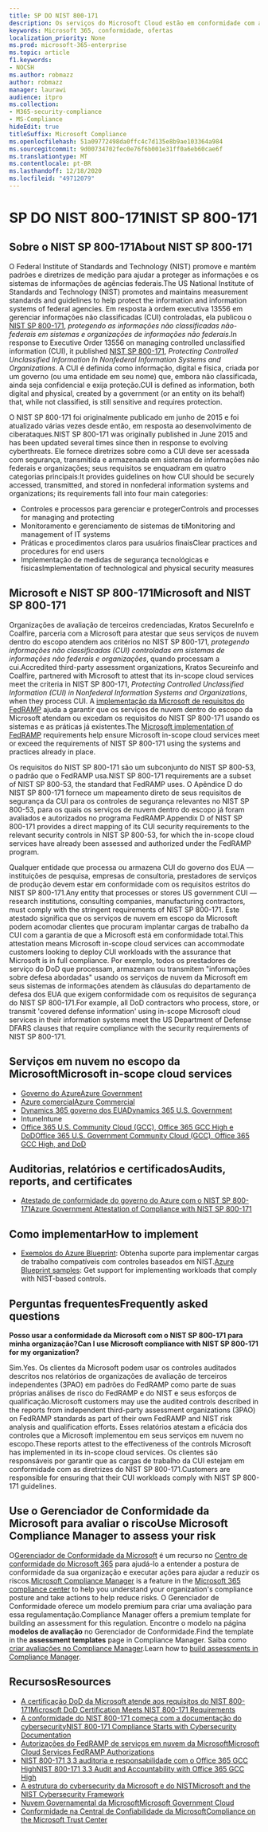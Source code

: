 ```yaml
---
title: SP DO NIST 800-171
description: Os serviços do Microsoft Cloud estão em conformidade com as diretrizes do NIST SP 800-171 para proteger informações não classificadas (CUI) controladas em sistemas de informações não federais.
keywords: Microsoft 365, conformidade, ofertas
localization_priority: None
ms.prod: microsoft-365-enterprise
ms.topic: article
f1.keywords:
- NOCSH
ms.author: robmazz
author: robmazz
manager: laurawi
audience: itpro
ms.collection:
- M365-security-compliance
- MS-Compliance
hideEdit: true
titleSuffix: Microsoft Compliance
ms.openlocfilehash: 51a09772498da0ffc4c7d135e8b9ae103364a984
ms.sourcegitcommit: 9d00734702fec0e76f6b001e31ff0a6eb60cae6f
ms.translationtype: MT
ms.contentlocale: pt-BR
ms.lasthandoff: 12/18/2020
ms.locfileid: "49712079"
---
```

# <a name="nist-sp-800-171"></a><span data-ttu-id="a8022-104">SP DO NIST 800-171</span><span class="sxs-lookup"><span data-stu-id="a8022-104">NIST SP 800-171</span></span>

## <a name="about-nist-sp-800-171"></a><span data-ttu-id="a8022-105">Sobre o NIST SP 800-171</span><span class="sxs-lookup"><span data-stu-id="a8022-105">About NIST SP 800-171</span></span>

<span data-ttu-id="a8022-106">O Federal Institute of Standards and Technology (NIST) promove e mantém padrões e diretrizes de medição para ajudar a proteger as informações e os sistemas de informações de agências federais.</span><span class="sxs-lookup"><span data-stu-id="a8022-106">The US National Institute of Standards and Technology (NIST) promotes and maintains measurement standards and guidelines to help protect the information and information systems of federal agencies.</span></span> <span data-ttu-id="a8022-107">Em resposta à ordem executiva 13556 em gerenciar informações não classificadas (CUI) controladas, ela publicou o [NIST SP 800-171](https://csrc.nist.gov/publications/detail/sp/800-171/rev-1/final), *protegendo as informações não classificadas não-federais em sistemas e organizações de informações não federais*.</span><span class="sxs-lookup"><span data-stu-id="a8022-107">In response to Executive Order 13556 on managing controlled unclassified information (CUI), it published [NIST SP 800-171](https://csrc.nist.gov/publications/detail/sp/800-171/rev-1/final), *Protecting Controlled Unclassified Information In Nonfederal Information Systems and Organizations*.</span></span> <span data-ttu-id="a8022-108">A CUI é definida como informação, digital e física, criada por um governo (ou uma entidade em seu nome) que, embora não classificada, ainda seja confidencial e exija proteção.</span><span class="sxs-lookup"><span data-stu-id="a8022-108">CUI is defined as information, both digital and physical, created by a government (or an entity on its behalf) that, while not classified, is still sensitive and requires protection.</span></span>

<span data-ttu-id="a8022-109">O NIST SP 800-171 foi originalmente publicado em junho de 2015 e foi atualizado várias vezes desde então, em resposta ao desenvolvimento de ciberataques.</span><span class="sxs-lookup"><span data-stu-id="a8022-109">NIST SP 800-171 was originally published in June 2015 and has been updated several times since then in response to evolving cyberthreats.</span></span> <span data-ttu-id="a8022-110">Ele fornece diretrizes sobre como a CUI deve ser acessada com segurança, transmitida e armazenada em sistemas de informações não federais e organizações; seus requisitos se enquadram em quatro categorias principais:</span><span class="sxs-lookup"><span data-stu-id="a8022-110">It provides guidelines on how CUI should be securely accessed, transmitted, and stored in nonfederal information systems and organizations; its requirements fall into four main categories:</span></span>

- <span data-ttu-id="a8022-111">Controles e processos para gerenciar e proteger</span><span class="sxs-lookup"><span data-stu-id="a8022-111">Controls and processes for managing and protecting</span></span>
- <span data-ttu-id="a8022-112">Monitoramento e gerenciamento de sistemas de ti</span><span class="sxs-lookup"><span data-stu-id="a8022-112">Monitoring and management of IT systems</span></span>
- <span data-ttu-id="a8022-113">Práticas e procedimentos claros para usuários finais</span><span class="sxs-lookup"><span data-stu-id="a8022-113">Clear practices and procedures for end users</span></span>
- <span data-ttu-id="a8022-114">Implementação de medidas de segurança tecnológicas e físicas</span><span class="sxs-lookup"><span data-stu-id="a8022-114">Implementation of technological and physical security measures</span></span>

## <a name="microsoft-and-nist-sp-800-171"></a><span data-ttu-id="a8022-115">Microsoft e NIST SP 800-171</span><span class="sxs-lookup"><span data-stu-id="a8022-115">Microsoft and NIST SP 800-171</span></span>

<span data-ttu-id="a8022-116">Organizações de avaliação de terceiros credenciadas, Kratos SecureInfo e Coalfire, parceria com a Microsoft para atestar que seus serviços de nuvem dentro do escopo atendem aos critérios no NIST SP 800-171, *protegendo informações não classificadas (CUI) controladas em sistemas de informações não federais e organizações*, quando processam a cui.</span><span class="sxs-lookup"><span data-stu-id="a8022-116">Accredited third-party assessment organizations, Kratos Secureinfo and Coalfire, partnered with Microsoft to attest that its in-scope cloud services meet the criteria in NIST SP 800-171, *Protecting Controlled Unclassified Information (CUI) in Nonfederal Information Systems and Organizations*, when they process CUI.</span></span> <span data-ttu-id="a8022-117">A [implementação da Microsoft de requisitos do FedRAMP](offering-fedramp.md) ajuda a garantir que os serviços de nuvem dentro do escopo da Microsoft atendam ou excedam os requisitos do NIST SP 800-171 usando os sistemas e as práticas já existentes.</span><span class="sxs-lookup"><span data-stu-id="a8022-117">The [Microsoft implementation of FedRAMP](offering-fedramp.md) requirements help ensure Microsoft in-scope cloud services meet or exceed the requirements of NIST SP 800-171 using the systems and practices already in place.</span></span>

<span data-ttu-id="a8022-118">Os requisitos do NIST SP 800-171 são um subconjunto do NIST SP 800-53, o padrão que o FedRAMP usa.</span><span class="sxs-lookup"><span data-stu-id="a8022-118">NIST SP 800-171 requirements are a subset of NIST SP 800-53, the standard that FedRAMP uses.</span></span> <span data-ttu-id="a8022-119">O Apêndice D do NIST SP 800-171 fornece um mapeamento direto de seus requisitos de segurança da CUI para os controles de segurança relevantes no NIST SP 800-53, para os quais os serviços de nuvem dentro do escopo já foram avaliados e autorizados no programa FedRAMP.</span><span class="sxs-lookup"><span data-stu-id="a8022-119">Appendix D of NIST SP 800-171 provides a direct mapping of its CUI security requirements to the relevant security controls in NIST SP 800-53, for which the in-scope cloud services have already been assessed and authorized under the FedRAMP program.</span></span>

<span data-ttu-id="a8022-120">Qualquer entidade que processa ou armazena CUI do governo dos EUA — instituições de pesquisa, empresas de consultoria, prestadores de serviços de produção devem estar em conformidade com os requisitos estritos do NIST SP 800-171.</span><span class="sxs-lookup"><span data-stu-id="a8022-120">Any entity that processes or stores US government CUI — research institutions, consulting companies, manufacturing contractors, must comply with the stringent requirements of NIST SP 800-171.</span></span> <span data-ttu-id="a8022-121">Este atestado significa que os serviços de nuvem em escopo da Microsoft podem acomodar clientes que procuram implantar cargas de trabalho da CUI com a garantia de que a Microsoft está em conformidade total.</span><span class="sxs-lookup"><span data-stu-id="a8022-121">This attestation means Microsoft in-scope cloud services can accommodate customers looking to deploy CUI workloads with the assurance that Microsoft is in full compliance.</span></span> <span data-ttu-id="a8022-122">Por exemplo, todos os prestadores de serviço do DoD que processam, armazenam ou transmitem "informações sobre defesa abordadas" usando os serviços de nuvem da Microsoft em seus sistemas de informações atendem às cláusulas do departamento de defesa dos EUA que exigem conformidade com os requisitos de segurança do NIST SP 800-171.</span><span class="sxs-lookup"><span data-stu-id="a8022-122">For example, all DoD contractors who process, store, or transmit 'covered defense information' using in-scope Microsoft cloud services in their information systems meet the US Department of Defense DFARS clauses that require compliance with the security requirements of NIST SP 800-171.</span></span>

## <a name="microsoft-in-scope-cloud-services"></a><span data-ttu-id="a8022-123">Serviços em nuvem no escopo da Microsoft</span><span class="sxs-lookup"><span data-stu-id="a8022-123">Microsoft in-scope cloud services</span></span>

- [<span data-ttu-id="a8022-124">Governo do Azure</span><span class="sxs-lookup"><span data-stu-id="a8022-124">Azure Government</span></span>](https://aka.ms/AzureCompliance)
- [<span data-ttu-id="a8022-125">Azure comercial</span><span class="sxs-lookup"><span data-stu-id="a8022-125">Azure Commercial</span></span>](https://azure.microsoft.com/resources/microsoft-azure-compliance-offerings/)
- [<span data-ttu-id="a8022-126">Dynamics 365 governo dos EUA</span><span class="sxs-lookup"><span data-stu-id="a8022-126">Dynamics 365 U.S. Government</span></span>](https://aka.ms/d365-compliance-list)
- <span data-ttu-id="a8022-127">Intune</span><span class="sxs-lookup"><span data-stu-id="a8022-127">Intune</span></span>
- [<span data-ttu-id="a8022-128">Office 365 U.S. Community Cloud (GCC), Office 365 GCC High e DoD</span><span class="sxs-lookup"><span data-stu-id="a8022-128">Office 365 U.S. Government Community Cloud (GCC), Office 365 GCC High, and DoD</span></span>](https://aka.ms/o365-compliance-framework)

## <a name="audits-reports-and-certificates"></a><span data-ttu-id="a8022-129">Auditorias, relatórios e certificados</span><span class="sxs-lookup"><span data-stu-id="a8022-129">Audits, reports, and certificates</span></span>

- [<span data-ttu-id="a8022-130">Atestado de conformidade do governo do Azure com o NIST SP 800-171</span><span class="sxs-lookup"><span data-stu-id="a8022-130">Azure Government Attestation of Compliance with NIST SP 800-171</span></span>](https://aka.ms/Azure-NIST-800-171)

## <a name="how-to-implement"></a><span data-ttu-id="a8022-131">Como implementar</span><span class="sxs-lookup"><span data-stu-id="a8022-131">How to implement</span></span>

- <span data-ttu-id="a8022-132">[Exemplos do Azure Blueprint](https://docs.microsoft.com/azure/governance/blueprints/samples/): Obtenha suporte para implementar cargas de trabalho compatíveis com controles baseados em NIST.</span><span class="sxs-lookup"><span data-stu-id="a8022-132">[Azure Blueprint samples](https://docs.microsoft.com/azure/governance/blueprints/samples/): Get support for implementing workloads that comply with NIST-based controls.</span></span>

## <a name="frequently-asked-questions"></a><span data-ttu-id="a8022-133">Perguntas frequentes</span><span class="sxs-lookup"><span data-stu-id="a8022-133">Frequently asked questions</span></span>

<span data-ttu-id="a8022-134">**Posso usar a conformidade da Microsoft com o NIST SP 800-171 para minha organização?**</span><span class="sxs-lookup"><span data-stu-id="a8022-134">**Can I use Microsoft compliance with NIST SP 800-171 for my organization?**</span></span>

<span data-ttu-id="a8022-135">Sim.</span><span class="sxs-lookup"><span data-stu-id="a8022-135">Yes.</span></span> <span data-ttu-id="a8022-136">Os clientes da Microsoft podem usar os controles auditados descritos nos relatórios de organizações de avaliação de terceiros independentes (3PAO) em padrões do FedRAMP como parte de suas próprias análises de risco do FedRAMP e do NIST e seus esforços de qualificação.</span><span class="sxs-lookup"><span data-stu-id="a8022-136">Microsoft customers may use the audited controls described in the reports from independent third-party assessment organizations (3PAO) on FedRAMP standards as part of their own FedRAMP and NIST risk analysis and qualification efforts.</span></span> <span data-ttu-id="a8022-137">Esses relatórios atestam a eficácia dos controles que a Microsoft implementou em seus serviços em nuvem no escopo.</span><span class="sxs-lookup"><span data-stu-id="a8022-137">These reports attest to the effectiveness of the controls Microsoft has implemented in its in-scope cloud services.</span></span> <span data-ttu-id="a8022-138">Os clientes são responsáveis por garantir que as cargas de trabalho da CUI estejam em conformidade com as diretrizes do NIST SP 800-171.</span><span class="sxs-lookup"><span data-stu-id="a8022-138">Customers are responsible for ensuring that their CUI workloads comply with NIST SP 800-171 guidelines.</span></span>

## <a name="use-microsoft-compliance-manager-to-assess-your-risk"></a><span data-ttu-id="a8022-139">Use o Gerenciador de Conformidade da Microsoft para avaliar o risco</span><span class="sxs-lookup"><span data-stu-id="a8022-139">Use Microsoft Compliance Manager to assess your risk</span></span>

<span data-ttu-id="a8022-140">O[Gerenciador de Conformidade da Microsoft](https://docs.microsoft.com/microsoft-365/compliance/compliance-manager) é um recurso no [Centro de conformidade do Microsoft 365](https://docs.microsoft.com/microsoft-365/compliance/microsoft-365-compliance-center) para ajudá-lo a entender a postura de conformidade da sua organização e executar ações para ajudar a reduzir os riscos.</span><span class="sxs-lookup"><span data-stu-id="a8022-140">[Microsoft Compliance Manager](https://docs.microsoft.com/microsoft-365/compliance/compliance-manager) is a feature in the [Microsoft 365 compliance center](https://docs.microsoft.com/microsoft-365/compliance/microsoft-365-compliance-center) to help you understand your organization's compliance posture and take actions to help reduce risks.</span></span> <span data-ttu-id="a8022-141">O Gerenciador de Conformidade oferece um modelo premium para criar uma avaliação para essa regulamentação.</span><span class="sxs-lookup"><span data-stu-id="a8022-141">Compliance Manager offers a premium template for building an assessment for this regulation.</span></span> <span data-ttu-id="a8022-142">Encontre o modelo na página **modelos de avaliação** no Gerenciador de Conformidade.</span><span class="sxs-lookup"><span data-stu-id="a8022-142">Find the template in the **assessment templates** page in Compliance Manager.</span></span> <span data-ttu-id="a8022-143">Saiba como [criar avaliações no Compliance Manager](https://docs.microsoft.com/microsoft-365/compliance/compliance-manager-assessments).</span><span class="sxs-lookup"><span data-stu-id="a8022-143">Learn how to [build assessments in Compliance Manager](https://docs.microsoft.com/microsoft-365/compliance/compliance-manager-assessments).</span></span>

## <a name="resources"></a><span data-ttu-id="a8022-144">Recursos</span><span class="sxs-lookup"><span data-stu-id="a8022-144">Resources</span></span>

- [<span data-ttu-id="a8022-145">A certificação DoD da Microsoft atende aos requisitos do NIST 800-171</span><span class="sxs-lookup"><span data-stu-id="a8022-145">Microsoft DoD Certification Meets NIST 800-171 Requirements</span></span>](offering-DoD-DISA-L2-L4-L5.md)
- [<span data-ttu-id="a8022-146">A conformidade do NIST 800-171 começa com a documentação do cybersecurity</span><span class="sxs-lookup"><span data-stu-id="a8022-146">NIST 800-171 Compliance Starts with Cybersecurity Documentation</span></span>](https://www.nist800171.com/)
- [<span data-ttu-id="a8022-147">Autorizações do FedRAMP de serviços em nuvem da Microsoft</span><span class="sxs-lookup"><span data-stu-id="a8022-147">Microsoft Cloud Services FedRAMP Authorizations</span></span>](https://marketplace.fedramp.gov/index.html?status=Compliant&sort=productName#/products)
- [<span data-ttu-id="a8022-148">NIST 800-171 3,3 auditoria e responsabilidade com o Office 365 GCC High</span><span class="sxs-lookup"><span data-stu-id="a8022-148">NIST 800-171 3.3 Audit and Accountability with Office 365 GCC High</span></span>](https://info.summit7systems.com/blog/nist-3.3-audit-and-accountability-with-office-365)
- [<span data-ttu-id="a8022-149">A estrutura do cybersecurity da Microsoft e do NIST</span><span class="sxs-lookup"><span data-stu-id="a8022-149">Microsoft and the NIST Cybersecurity Framework</span></span>](offering-nist-csf.md)
- [<span data-ttu-id="a8022-150">Nuvem Governamental da Microsoft</span><span class="sxs-lookup"><span data-stu-id="a8022-150">Microsoft Government Cloud</span></span>](https://www.microsoft.com/enterprise/government)
- [<span data-ttu-id="a8022-151">Conformidade na Central de Confiabilidade da Microsoft</span><span class="sxs-lookup"><span data-stu-id="a8022-151">Compliance on the Microsoft Trust Center</span></span>](https://www.microsoft.com/trust-center/compliance/compliance-overview)
